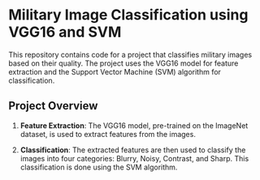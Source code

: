 # Military Image Classification using VGG16 and SVM

This repository contains code for a project that classifies military images based on their quality. The project uses the VGG16 model for feature extraction and the Support Vector Machine (SVM) algorithm for classification.

## Project Overview

1. **Feature Extraction**: The VGG16 model, pre-trained on the ImageNet dataset, is used to extract features from the images.

2. **Classification**: The extracted features are then used to classify the images into four categories: Blurry, Noisy, Contrast, and Sharp. This classification is done using the SVM algorithm.

